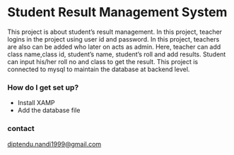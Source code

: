 # Student Result Management System

This project is about student’s result management.
In this project, teacher logins in the project using user id and password.
In this project, teachers are also can be added who later on acts as admin.
Here, teacher can add class name,class id, student’s name, student’s roll and add results.
Student can input his/her roll no and class to get the result.
This project is connected to mysql to maintain the database at backend level.


### How do I get set up? ###

* Install XAMP
* Add the database file 

### contact ###
diptendu.nandi1999@gmail.com



